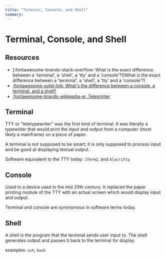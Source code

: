 ```yaml
---
title: "Terminal, Console, and Shell"
summary:
---
```


Terminal, Console, and Shell
===

Resources
---
- [:fontawesome-brands-stack-overflow: What is the exact difference between a 'terminal', a 'shell', a 'tty' and a 'console'?](What is the exact difference between a 'terminal', a 'shell', a 'tty' and a 'console'?)
- [:fontawesome-solid-link: What's the difference between a console, a terminal, and a shell?](https://www.hanselman.com/blog/WhatsTheDifferenceBetweenAConsoleATerminalAndAShell.aspx)
- [:fontawesome-brands-wikipedia-w:
    Teleprinter](https://en.wikipedia.org/wiki/Teleprinter)

Terminal
---

TTY or "teletypewriter" was the first kind of terminal. It was literally a
typewriter that would print the input and output from a computer (most likely a
mainframe) on a piece of paper.

A terminal is not supposed to be smart; it is only supposed to process input
and be good at displaying textual output.

Software equivalent to the TTY today: `iTerm2`, and `Alacritty`.

Console
---

Used to a device used in the mid 20th century. It replaced the paper printing
module of the TTY with an actual screen which would display input and output.

Terminal and console are synonymous in software terms today.

Shell
---

A shell is the program that the terminal sends user input to. The shell
generates output and passes it back to the terminal for display.

examples: `zsh`, `bash`
